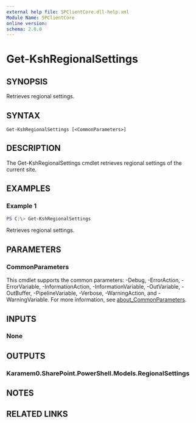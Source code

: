 ```yaml
---
external help file: SPClientCore.dll-help.xml
Module Name: SPClientCore
online version:
schema: 2.0.0
---
```


# Get-KshRegionalSettings

## SYNOPSIS
Retrieves regional settings.

## SYNTAX

```
Get-KshRegionalSettings [<CommonParameters>]
```

## DESCRIPTION
The Get-KshRegionalSettings cmdlet retrieves regional settings of the current site.

## EXAMPLES

### Example 1
```powershell
PS C:\> Get-KshRegionalSettings
```

Retrieves regional settings.

## PARAMETERS

### CommonParameters
This cmdlet supports the common parameters: -Debug, -ErrorAction, -ErrorVariable, -InformationAction, -InformationVariable, -OutVariable, -OutBuffer, -PipelineVariable, -Verbose, -WarningAction, and -WarningVariable. For more information, see [about_CommonParameters](http://go.microsoft.com/fwlink/?LinkID=113216).

## INPUTS

### None

## OUTPUTS

### Karamem0.SharePoint.PowerShell.Models.RegionalSettings

## NOTES

## RELATED LINKS
